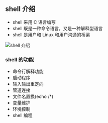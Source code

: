 ## shell 介绍

- shell 采用 C 语言编写
- shell 既是一种命令语言，又是一种解释型语言
- shell 是用户和 Linux 和用户沟通的桥梁 

![shell 介绍](E:\codefun\codecodefun\shell\img\shell介绍.png "shell 的存在层次")

### shell 的功能

* 命令行解释功能
* 启动程序
* 输入输出重定向
* 管道连接
* 文件名置换(echo /*)
* 变量维护
* 环境控制
* shell 编程

